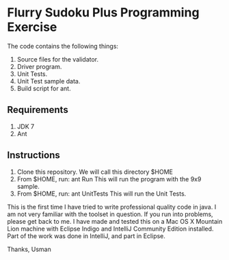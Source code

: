 Flurry Sudoku Plus Programming Exercise
=======================================

The code contains the following things:
1. Source files for the validator.
2. Driver program.
3. Unit Tests.
4. Unit Test sample data.
5. Build script for ant.

Requirements
------------
1. JDK 7
2. Ant

Instructions
------------
1. Clone this repository. We will call this directory $HOME
2. From $HOME, run:
   ant Run
   This will run the program with the 9x9 sample.
3. From $HOME, run:
   ant UnitTests
   This will run the Unit Tests.

This is the first time I have tried to write professional quality code in java. I am not very familiar with the toolset in question. If you run into problems, please get back to me. I have made and tested this on a Mac OS X Mountain Lion machine with Eclipse Indigo and IntelliJ Community Edition installed. Part of the work was done in IntelliJ, and part in Eclipse.

Thanks,
Usman
